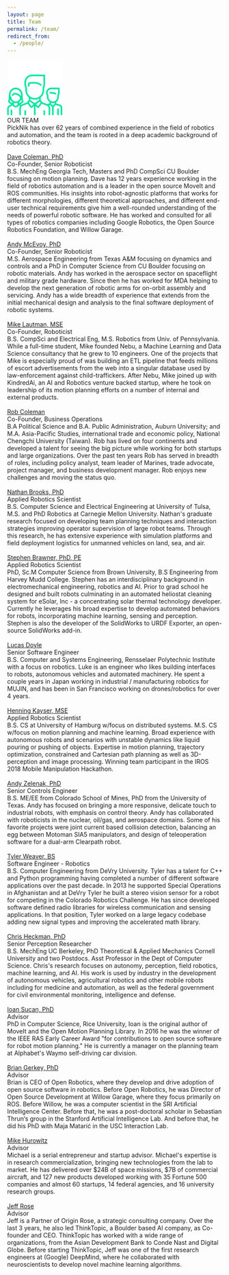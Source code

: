 ```yaml
---
layout: page
title: Team
permalink: /team/
redirect_from:
  - /people/
---
```


<div class="people">
    <img class="peopleIcon" src="../assets/images/people-icon.png">
    <div class="integTitle">OUR TEAM</div>
    <div class="lineN"></div>
    <div class="peopleSubText">PickNik has over 62 years of combined experience in the field of robotics and automation, and the team is rooted in a deep academic background of robotics theory.
    </div>
</div>
<div class="peopleCon">
    <div class="peopleRow">
        <div class="peopleCol">
            <div class="recPadP">
                <a style="display:inline-block;" href="https://www.linkedin.com/in/davetcoleman/" target="_blank">
                    <div class="bioPic" style="background-image: url('../assets/images/p1.jpg')"></div>
                </a><br>
                <a class="peopleName" href="https://www.linkedin.com/in/davetcoleman/" target="_blank">Dave Coleman, PhD</a>
                <div class="peoplePosition">Co-Founder, Senior Roboticist</div>
                <div class="peopleDesc">B.S. MechEng Georgia Tech, Masters and PhD CompSci CU Boulder focusing on motion planning. Dave has 12 years experience working in the field of robotics automation and is a leader in the open source MoveIt and ROS communities. His insights into robot-agnostic platforms that works for different morphologies, different theoretical approaches, and different end-user technical requirements give him a well-rounded understanding of the needs of powerful robotic software. He has worked and consulted for all types of robotics companies including Google Robotics, the Open Source Robotics Foundation, and Willow Garage.</div>
            </div>
        </div>
        <div class="peopleCol">
            <div class="recPadP">
                <a style="display:inline-block;" href="https://www.linkedin.com/in/andymcevoy/" target="_blank">
                    <div class="bioPic" style="background-image: url('../assets/images/p2.jpg')"></div>
                </a><br>
                <a class="peopleName" href="https://www.linkedin.com/in/andymcevoy/" target="_blank">Andy McEvoy, PhD</a>
                <div class="peoplePosition">Co-Founder, Senior Roboticist</div>
                <div class="peopleDesc">M.S. Aerospace Engineering from Texas A&M focusing on dynamics and controls and a PhD in Computer Science from CU Boulder focusing on robotic materials. Andy has worked in the aerospace sector on spaceflight and military grade hardware.
                    Since then he has worked for MDA helping to develop the next generation of robotic arms for on-orbit assembly and servicing. Andy has a wide breadth of experience that extends from the initial mechanical design and analysis to
                    the final software deployment of robotic systems.</div>
            </div>
        </div>
        <div class="peopleCol">
            <div class="recPadP">
                <a style="display:inline-block;" href="https://www.linkedin.com/in/mikelautman/" target="_blank">
                    <div class="bioPic" style="background-image: url('../assets/images/p3.jpg')"></div>
                </a><br>
                <a class="peopleName" href="https://www.linkedin.com/in/mikelautman/" target="_blank">Mike Lautman, MSE</a>
                <div class="peoplePosition">Co-Founder, Roboticist</div>
                <div class="peopleDesc">B.S. CompSci and Electrical Eng, M.S. Robotics from Univ. of Pennsylvania. While a full-time student, Mike founded Nebu, a Machine Learning and Data Science consultancy that he grew to 10 engineers. One
                    of the projects that Mike is especially proud of was building an ETL pipeline that feeds millions of escort advertisements from the web into a singular database used by law-enforcement against child-traffickers. After
                    Nebu, Mike joined up with KindredAi, an AI and Robotics venture backed startup, where he took on leadership of its motion planning efforts on a number of internal and external products. </div>
            </div>
        </div>
    </div>
    <div class="peopleRow">
    <div class="peopleCol margPR">
            <div class="recPadP">
                <a style="display:inline-block;" href="https://www.linkedin.com/in/robertccoleman/" target="_blank">
                    <div class="bioPic" style="background-image: url('../assets/images/p4.jpg')"></div>
                </a><br>
                <a class="peopleName" href="https://www.linkedin.com/in/robertccoleman/" target="_blank">Rob Coleman</a>
                <div class="peoplePosition">Co-Founder, Business Operations</div>
                <div class="peopleDesc">B.A Political Science and B.A. Public Administration, Auburn University; and M.A. Asia-Pacific Studies, international trade and economic policy, National Chengchi University (Taiwan). Rob has lived on four continents and developed a talent for seeing the big picture while working for both startups and large organizations.
                    Over the past ten years Rob has served in breadth of roles, including policy analyst, team leader of Marines, trade advocate, project manager, and business development manager. Rob enjoys new challenges and moving the status quo.
                </div>
            </div>
        </div>
        <div class="peopleCol margPR">
            <div class="recPadP">
                <a style="display:inline-block;" href="https://www.linkedin.com/in/nathan-b-brooks/" target="_blank">
                    <div class="bioPic" style="background-image: url('../assets/images/p10.jpg')"></div>
                </a><br>
                <a class="peopleName" href="https://www.linkedin.com/in/nathan-b-brooks/" target="_blank">Nathan Brooks, PhD</a>
                <div class="peoplePosition">Applied Robotics Scientist</div>
                <div class="peopleDesc">B.S. Computer Science and Electrical Engineering at University of Tulsa, M.S. and PhD Robotics at Carnegie Mellon University. Nathan's graduate research focused on developing team planning techniques and interaction strategies improving operator supervision of large robot teams. Through this research, he has extensive experience with simulation platforms and field deployment logistics for unmanned vehicles on land, sea, and air.</div>
            </div>
        </div>
        <div class="peopleCol margPR">
            <div class="recPadP">
                <a style="display:inline-block;" href="https://www.linkedin.com/in/stephenbrawner/" target="_blank">
                    <div class="bioPic" style="background-image: url('../assets/images/p11.jpg')"></div>
                </a><br>
                <a class="peopleName" href="https://www.linkedin.com/in/stephenbrawner/" target="_blank">Stephen Brawner, PhD, PE</a>
                <div class="peoplePosition">Applied Robotics Scientist</div>
                <div class="peopleDesc">PhD, Sc.M Computer Science from Brown University, B.S Engineering from Harvey Mudd College. Stephen has an interdisciplinary background in electromechanical engineering, robotics and AI. Prior to grad school he designed and built robots culminating in an automated heliostat cleaning system for eSolar, Inc - a concentrating solar thermal technology developer. Currently he leverages his broad expertise to develop automated behaviors for robots, incorporating machine learning, sensing and perception. Stephen is also the developer of the SolidWorks to URDF Exporter, an open-source SolidWorks add-in.</div>
            </div>
        </div>
    </div>
    <div class="peopleRow">
    <div class="peopleCol margPR">
            <div class="recPadP">
                <a style="display:inline-block;" href="https://www.linkedin.com/in/stonelinks/" target="_blank">
                    <div class="bioPic" style="background-image: url('../assets/images/p13.png')"></div>
                </a><br>
                <a class="peopleName" href="https://www.linkedin.com/in/stonelinks/" target="_blank">Lucas Doyle</a>
                <div class="peoplePosition">Senior Software Engineer</div>
                <div class="peopleDesc">B.S. Computer and Systems Engineering, Rensselaer Polytechnic Institute with a focus on robotics. Luke is an engineer who likes building interfaces to robots, autonomous vehicles and automated machinery. He spent a couple years in Japan working in industrial / manufacturing robotics for MUJIN, and has been in San Francisco working on drones/robotics for over 4 years.</div>
            </div>
        </div>
        <div class="peopleCol margPR">
            <div class="recPadP">
                <a style="display:inline-block;" href="https://www.linkedin.com/in/lars-henning-kayser-79ab18178/" target="_blank">
                    <div class="bioPic" style="background-image: url('../assets/images/p14.jpg')"></div>
                </a><br>
                <a class="peopleName" href="https://www.linkedin.com/in/lars-henning-kayser-79ab18178/" target="_blank">Henning Kayser, MSE</a>
                <div class="peoplePosition">Applied Robotics Scientist</div>
                <div class="peopleDesc">B.S. CS at University of Hamburg w/focus on distributed systems. M.S. CS w/focus on motion planning and machine learning. Broad experience with autonomous robots and scenarios with unstable dynamics like liquid pouring or pushing of objects. Expertise in motion planning, trajectory optimization, constrained and Cartesian path planning as well as 3D-perception and image processing. Winning team participant in the IROS 2018 Mobile Manipulation Hackathon.
                </div>
            </div>
        </div>
        <div class="peopleCol">
            <div class="recPadP">
                <a style="display:inline-block;" href="https://www.linkedin.com/in/andy-zelenak-a659b3127" target="_blank">
                    <div class="bioPic" style="background-image: url('../assets/images/p16.jpg')"></div>
                </a><br>
                <a class="peopleName" href="https://www.linkedin.com/in/andy-zelenak-a659b3127" target="_blank">Andy Zelenak, PhD</a>
                <div class="peoplePosition">Senior Controls Engineer</div>
                <div class="peopleDesc">B.S. ME/EE from Colorado School of Mines, PhD from the University of Texas. Andy has focused on bringing a more responsive, delicate touch to industrial robots, with emphasis on control theory. Andy has collaborated with roboticists in the nuclear, oil/gas, and aerospace domains. Some of his favorite projects were joint current based collision detection, balancing an egg between Motoman SIA5 manipulators, and design of teleoperation software for a dual-arm Clearpath robot.
                </div>
            </div>
        </div>
    </div>
    <div class="peopleRow">
        <div class="peopleCol">
            <div class="recPadP">
                <a style="display:inline-block;" href="https://www.linkedin.com/in/tyler-weaver-b504626" target="_blank">
                    <div class="bioPic" style="background-image: url('../images/p17.jpg')"></div>
                </a><br>
                <a class="peopleName" href="https://www.linkedin.com/in/tyler-weaver-b504626" target="_blank">Tyler Weaver, BS</a>
                <div class="peoplePosition">Software Engineer - Robotics</div>
                <div class="peopleDesc">B.S. Computer Engineering from DeVry University. Tyler has a talent for C++ and Python programming having completed a number of different software applications over the past decade.  In 2013 he supported Special Operations in Afghanistan and at DeVry Tyler he built a stereo vision sensor for a robot for competing in the Colorado Robotics Challenge. He has since developed software defined radio libraries for wireless communication and sensing applications. In that position, Tyler worked on a large legacy codebase adding new signal types and improving the accelerated math library. 
                </div>
            </div>
        </div>
        <div class="peopleCol">
            <div class="recPadP">
                <a style="display:inline-block;" href="https://www.linkedin.com/in/christofferheckman/" target="_blank">
                    <div class="bioPic" style="background-image: url('../assets/images/p15.jpg')"></div>
                </a><br>
                <a class="peopleName" href="https://www.linkedin.com/in/christofferheckman/" target="_blank">Chris Heckman, PhD</a>
                <div class="peoplePosition">Senior Perception Researcher</div>
                <div class="peopleDesc">B.S. MechEng UC Berkeley, PhD Theoretical & Applied Mechanics Cornell University and two Postdocs. Asst Professor in the Dept of Computer Science. Chris's research focuses on autonomy, perception, field robotics, machine learning, and AI. His work is used by industry in the development of autonomous vehicles, agricultural robotics and other mobile robots including for medicine and automation, as well as the federal government for civil environmental monitoring, intelligence and defense.</div>
            </div>
        </div>
    </div>
    <div class="peopleRow">
        <div class="peopleCol margPR">
            <div class="recPadP">
                <a style="display:inline-block;" href="https://www.linkedin.com/in/ioansucan/" target="_blank">
                    <div class="bioPic" style="background-image: url('../assets/images/p8.jpg')"></div>
                </a><br>
                <a class="peopleName" href="https://www.linkedin.com/in/ioansucan/" target="_blank">Ioan Sucan, PhD</a>
                <div class="peoplePosition">Advisor</div>
                <div class="peopleDesc">PhD in Computer Science, Rice University, Ioan is the original author of MoveIt and the Open Motion Planning Library. In 2016 he was the winner of the IEEE RAS Early Career Award "for contributions to open source software for robot
                    motion planning." He is currently a manager on the planning team at Alphabet's Waymo self-driving car division.
                </div>
            </div>
        </div>
        <div class="peopleCol margPR">
            <div class="recPadP">
                <a style="display:inline-block;" href="https://brian.gerkey.org/" target="_blank">
                    <div class="bioPic" style="background-image: url('../assets/images/p12.png')"></div>
                </a><br>
                <a class="peopleName" href="https://brian.gerkey.org/" target="_blank">Brian Gerkey, PhD</a>
                <div class="peoplePosition">Advisor</div>
                <div class="peopleDesc"> Brian is CEO of Open Robotics, where they develop and drive adoption of open source software in robotics. Before Open Robotics, he was Director of Open Source Development at Willow Garage, where they focus primarily on ROS. Before Willow, he was a computer scientist in the SRI Artificial Intelligence Center. Before that, he was a post-doctoral scholar in Sebastian Thrun‘s group in the Stanford Artificial Intelligence Lab. And before that, he did his PhD with Maja Matarić in the USC Interaction Lab.
                </div>
            </div>
        </div>
    </div>
    <div class="peopleRow">
        <div class="peopleCol">
            <div class="recPadP">
                <a style="display:inline-block;" href="https://www.linkedin.com/in/michael-hurowitz-a016a76/" target="_blank">
                    <div class="bioPic" style="background-image: url('../assets/images/p5.jpg')"></div>
                </a><br>
                <a class="peopleName" href="https://www.linkedin.com/in/michael-hurowitz-a016a76/" target="_blank">Mike Hurowitz</a>
                <div class="peoplePosition">Advisor</div>
                <div class="peopleDesc">Michael is a serial entrepreneur and startup advisor. Michael's expertise is in research commercialization, bringing new technologies from the lab to market. He has delivered over $24B of space missions, $7B of commercial aircraft,
                    and 127 new products developed working with 35 Fortune 500 companies and almost 60 startups, 14 federal agencies, and 16 university research groups.</div>
            </div>
        </div>
    </div>
    <div class="peopleRow">
        <div class="peopleCol">
            <div class="recPadP">
                <a style="display:inline-block;" href="https://www.linkedin.com/in/rosejn/" target="_blank">
                    <div class="bioPic" style="background-image: url('../assets/images/p6.jpg')"></div>
                </a><br>
                <a class="peopleName" href="https://www.linkedin.com/in/rosejn/" target="_blank">Jeff Rose</a>
                <div class="peoplePosition">Advisor</div>
                <div class="peopleDesc">Jeff is a Partner of Origin Rose, a strategic consulting company. Over the last 3 years, he also led ThinkTopic, a Boulder based AI company, as Co-founder and CEO. ThinkTopic has worked with a wide range of organizations, from the Asian Development Bank to Conde Nast and Digital Globe. Before starting
                    ThinkTopic, Jeff was one of the first research engineers at (Google) DeepMind, where he collaborated with neuroscientists to develop novel machine learning algorithms.
                </div>
            </div>
        </div>
    </div>
</div>
